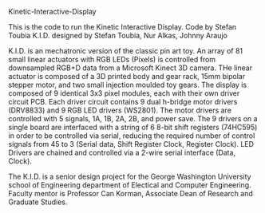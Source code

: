 Kinetic-Interactive-Display

This is the code to run the Kinetic Interactive Display. Code by Stefan Toubia K.I.D. designed by Stefan Toubia, Nur Alkas, Johnny Araujo

K.I.D. is an mechatronic version of the classic pin art toy. An array of 81 small linear actuators with RGB LEDs (Pixels) is controlled from downsampled RGB+D data from a Microsoft Kinect 3D camera. THe linear actuator is composed of a 3D printed body and gear rack, 15mm bipolar stepper motor, and two small injection moulded toy gears. The display is composed of 9 identical 3x3 pixel modules, each with their own driver circuit PCB. Each driver circuit contains 9 dual h-bridge motor drivers (DRV8833) and 9 RGB LED drivers (WS2801). The motor drivers are controlled with 5 signals, 1A, 1B, 2A, 2B, and power save. The 9 drivers on a single board are interfaced with a string of 6 8-bit shift registers (74HC595) in order to be controlled via serial, reducing the required number of control signals from 45 to 3 (Serial data, Shift Register Clock, Register Clock). LED Drivers are chained and controlled via a 2-wire serial interface (Data, Clock).

The K.I.D. is a senior design project for the George Washington University school of Engineering department of Electical and Computer Engineering. Faculty mentor is Professor Can Korman, Associate Dean of Research and Graduate Studies.
